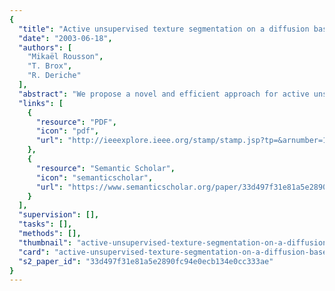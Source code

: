 ```yaml
---
{
  "title": "Active unsupervised texture segmentation on a diffusion based feature space",
  "date": "2003-06-18",
  "authors": [
    "Mikaël Rousson",
    "T. Brox",
    "R. Deriche"
  ],
  "abstract": "We propose a novel and efficient approach for active unsupervised texture segmentation. First, we show how we can extract a small set of good features for texture segmentation based on the structure tensor and nonlinear diffusion. Then, we propose a variational framework that incorporates these features in a level set based unsupervised segmentation process that adaptively takes into account their estimated statistical information inside and outside the region to segment. The approach has been tested on various textured images, and its performance is favorably compared to recent studies.",
  "links": [
    {
      "resource": "PDF",
      "icon": "pdf",
      "url": "http://ieeexplore.ieee.org/stamp/stamp.jsp?tp=&arnumber=1211535"
    },
    {
      "resource": "Semantic Scholar",
      "icon": "semanticscholar",
      "url": "https://www.semanticscholar.org/paper/33d497f31e81a5e2890fc94e0ecb134e0cc333ae"
    }
  ],
  "supervision": [],
  "tasks": [],
  "methods": [],
  "thumbnail": "active-unsupervised-texture-segmentation-on-a-diffusion-based-feature-space-thumb.jpg",
  "card": "active-unsupervised-texture-segmentation-on-a-diffusion-based-feature-space-card.jpg",
  "s2_paper_id": "33d497f31e81a5e2890fc94e0ecb134e0cc333ae"
}
---
```


